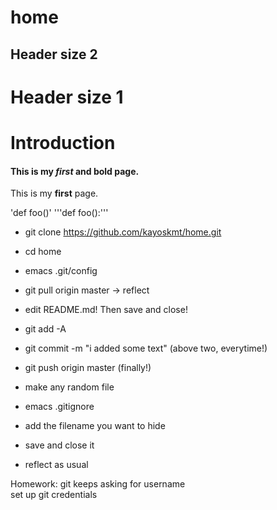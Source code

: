 # home

## Header size 2
# Header size 1

# Introduction
#### This is my *first* and **bold** page.
This is my **first** page.


'def foo()'
'''def foo():'''


* git clone https://github.com/kayoskmt/home.git
* cd home
* emacs .git/config
* git pull origin master -> reflect 

* edit README.md! Then save and close!

* git add -A
* git commit -m "i added some text"
(above two, everytime!)
* git push origin master (finally!)


* make any random file
* emacs .gitignore
* add the filename you want to hide
* save and close it
* reflect as usual


Homework:
git keeps asking for username<br>
set up git credentials